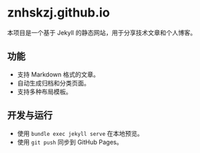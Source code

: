 # znhskzj.github.io

本项目是一个基于 Jekyll 的静态网站，用于分享技术文章和个人博客。

## 功能

- 支持 Markdown 格式的文章。
- 自动生成归档和分类页面。
- 支持多种布局模板。

## 开发与运行

- 使用 `bundle exec jekyll serve` 在本地预览。
- 使用 `git push` 同步到 GitHub Pages。
